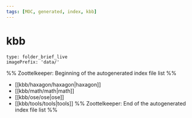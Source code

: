 ```yaml
---
tags: [MOC, generated, index, kbb]
---
```

# kbb
```ccard
type: folder_brief_live
imagePrefix: 'data/'
```
%% Zoottelkeeper: Beginning of the autogenerated index file list  %%
-  [[kbb/haxagon/haxagon|haxagon]]
-  [[kbb/math/math|math]]
-  [[kbb/ose/ose|ose]]
-  [[kbb/tools/tools|tools]]
%% Zoottelkeeper: End of the autogenerated index file list  %%
